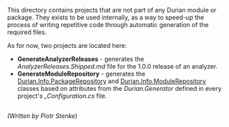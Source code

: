 This directory contains projects that are not part of any Durian module or package. They exists to be used internally, as a way to speed-up the process of writing repetitive code through automatic generation of the required files. 

 As for now, two projects are located here:
 - **GenerateAnalyzerReleases** - generates the *AnalyzerReleases.Shipped.md* file for the 1.0.0 release of an analyzer.
 - **GenerateModuleRepository** - generates the [Durian.Info.PackageRepository](../src/Durian.Core/Info/.generated/PackageRepository.cs) and [Durian.Info.ModuleRepository](../src/Durian.Core/Info/.generated/ModuleRepository.cs) classes based on attributes from the *Durian.Generator* defined in every project's *_Configuration.cs* file.
##

*\(Written by Piotr Stenke\)*